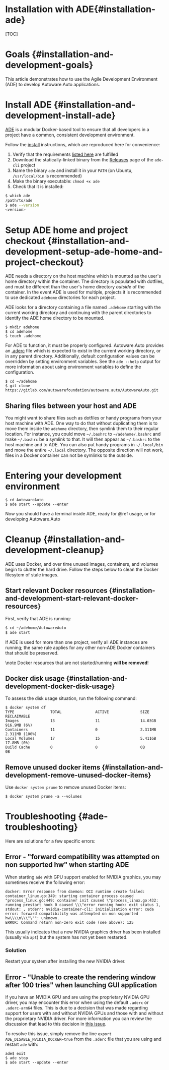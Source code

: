 Installation with ADE{#installation-ade}
=====================

[TOC]

# Goals {#installation-and-development-goals}


This article demonstrates how to use the Agile Development Environment (ADE) to develop Autoware.Auto applications.


# Install ADE {#installation-and-development-install-ade}

[ADE](https://ade-cli.readthedocs.io/en/latest/) is a modular Docker-based tool to ensure that all developers in a project have a common, consistent development environment.

Follow the [install](https://ade-cli.readthedocs.io/en/latest/install.html) instructions, which are reproduced here for convenience:

1. Verify that the requirements [listed here](https://ade-cli.readthedocs.io/en/latest/install.html#requirements) are fulfilled
2. Download the statically-linked binary from the [Releases](https://gitlab.com/ApexAI/ade-cli/-/releases) page of the `ade-cli` project
3. Name the binary `ade` and install it in your `PATH` (on Ubuntu, `/usr/local/bin` is recommended)
4. Make the binary executable: `chmod +x ade`
5. Check that it is installed:

```bash
$ which ade
/path/to/ade
$ ade --version
<version>
```

# Setup ADE home and project checkout {#installation-and-development-setup-ade-home-and-project-checkout}

ADE needs a directory on the host machine which is mounted as the user's
home directory within the container. The directory is populated with
dotfiles, and must be different than the user's home directory
*outside* of the container. In the event ADE is used for multiple, projects it
is recommended to use dedicated `adehome` directories for each project.

ADE looks for a directory containing a file named `.adehome`
starting with the current working directory and continuing with the
parent directories to identify the ADE home directory to be mounted.

```
$ mkdir adehome
$ cd adehome
$ touch .adehome
```

For ADE to function, it must be properly configured. Autoware.Auto provides
an [.aderc](https://gitlab.com/autowarefoundation/autoware.auto/AutowareAuto/blob/master/.aderc) file
which is expected to exist in the current working
directory, or in any parent directory. Additionally, default configuration values can be
overridden by setting environment variables. See the `ade --help` output for more information about
using environment variables to define the configuration.

```
$ cd ~/adehome
$ git clone https://gitlab.com/autowarefoundation/autoware.auto/AutowareAuto.git
```

## Sharing files between your host and ADE
You might want to share files such as dotfiles or handy programs from your host machine with ADE.
One way to do that without duplicating them is to move them inside the `adehome` directory, then symlink
them to their regular location. For instance, you could move `~/.bashrc` to `~/adehome/.bashrc` and make
`~/.bashrc` be a symlink to that. It will then appear as `~/.bashrc` to the host machine and to ADE. You
can also put handy programs in `~/.local/bin` and move the entire `~/.local` directory. The opposite direction
will not work, files in a Docker container can not be symlinks to the outside.


# Entering your development environment
```
$ cd AutowareAuto
$ ade start --update --enter
```

Now you should have a terminal inside ADE, ready for @ref usage, or for developing Autoware.Auto


# Cleanup {#installation-and-development-cleanup}

ADE uses Docker, and over time unused images, containers, and volumes begin to clutter the hard
drive. Follow the steps below to clean the Docker filesytem of stale images.


## Start relevant Docker resources {#installation-and-development-start-relevant-docker-resources}

First, verify that ADE is running:

```bash
$ cd ~/adehome/AutowareAuto
$ ade start
```

If ADE is used for more than one project, verify all ADE instances are running; the same rule
applies for any other non-ADE Docker containers that should be preserved.

\note
Docker resources that are not started/running **will be removed**!


## Docker disk usage {#installation-and-development-docker-disk-usage}

To assess the disk usage situation, run the following command:

```console
$ docker system df
TYPE                TOTAL               ACTIVE              SIZE                RECLAIMABLE
Images              13                  11                  14.03GB             916.9MB (6%)
Containers          11                  0                   2.311MB             2.311MB (100%)
Local Volumes       17                  15                  5.411GB             17.8MB (0%)
Build Cache         0                   0                   0B                  0B
```


## Remove unused docker items {#installation-and-development-remove-unused-docker-items}

Use `docker system prune` to remove unused Docker items:

```console
$ docker system prune -a --volumes
```

# Troubleshooting {#ade-troubleshooting}
Here are solutions for a few specific errors:

## Error - "forward compatibility was attempted on non supported hw" when starting ADE

When starting `ade` with GPU support enabled for NVIDIA graphics, you may sometimes receive the following error:

```console
docker: Error response from daemon: OCI runtime create failed: container_linux.go:349: starting container process caused "process_linux.go:449: container init caused \"process_linux.go:432: running prestart hook 0 caused \\\"error running hook: exit status 1, stdout: , stderr: nvidia-container-cli: initialization error: cuda error: forward compatibility was attempted on non supported hw\\\\n\\\"\"": unknown.
ERROR: Command return non-zero exit code (see above): 125
```

This usually indicates that a new NVIDIA graphics driver has been installed (usually via `apt`) but the system has not yet been restarted.

### Solution

Restart your system after installing the new NVIDIA driver.

## Error - "Unable to create the rendering window after 100 tries" when launching GUI application

If you have an NVIDIA GPU and are using the proprietary NVIDIA GPU driver, you may encounter this error when using the default `.aderc` or `.aderc-arm64` files.
This is due to a decision that was made regarding support for users with and without NVIDIA GPUs and those with and without the proprietary NVIDIA driver.
For more information you can review the discussion that lead to this decision in [this issue](https://gitlab.com/autowarefoundation/autoware.auto/AutowareAuto/-/issues/502).

To resolve this issue, simply remove the line `export ADE_DISABLE_NVIDIA_DOCKER=true` from the `.aderc` file that you are using and restart `ade` with:

```console
ade$ exit
$ ade stop
$ ade start --update --enter
```
